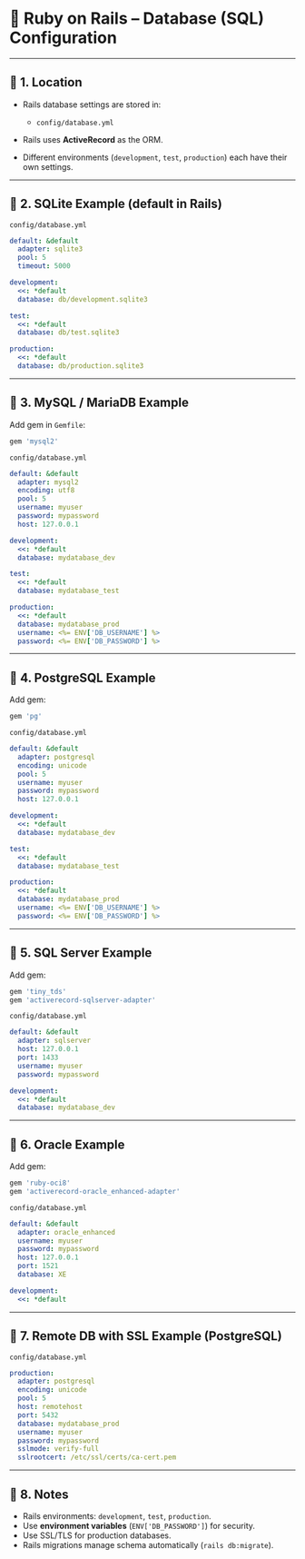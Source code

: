 # 📒 Ruby on Rails – Database (SQL) Configuration

---

## 🔹 1. Location

* Rails database settings are stored in:

  * `config/database.yml`

* Rails uses **ActiveRecord** as the ORM.

* Different environments (`development`, `test`, `production`) each have their own settings.

---

## 🔹 2. SQLite Example (default in Rails)

`config/database.yml`

```yaml
default: &default
  adapter: sqlite3
  pool: 5
  timeout: 5000

development:
  <<: *default
  database: db/development.sqlite3

test:
  <<: *default
  database: db/test.sqlite3

production:
  <<: *default
  database: db/production.sqlite3
```

---

## 🔹 3. MySQL / MariaDB Example

Add gem in `Gemfile`:

```ruby
gem 'mysql2'
```

`config/database.yml`

```yaml
default: &default
  adapter: mysql2
  encoding: utf8
  pool: 5
  username: myuser
  password: mypassword
  host: 127.0.0.1

development:
  <<: *default
  database: mydatabase_dev

test:
  <<: *default
  database: mydatabase_test

production:
  <<: *default
  database: mydatabase_prod
  username: <%= ENV['DB_USERNAME'] %>
  password: <%= ENV['DB_PASSWORD'] %>
```

---

## 🔹 4. PostgreSQL Example

Add gem:

```ruby
gem 'pg'
```

`config/database.yml`

```yaml
default: &default
  adapter: postgresql
  encoding: unicode
  pool: 5
  username: myuser
  password: mypassword
  host: 127.0.0.1

development:
  <<: *default
  database: mydatabase_dev

test:
  <<: *default
  database: mydatabase_test

production:
  <<: *default
  database: mydatabase_prod
  username: <%= ENV['DB_USERNAME'] %>
  password: <%= ENV['DB_PASSWORD'] %>
```

---

## 🔹 5. SQL Server Example

Add gem:

```ruby
gem 'tiny_tds'
gem 'activerecord-sqlserver-adapter'
```

`config/database.yml`

```yaml
default: &default
  adapter: sqlserver
  host: 127.0.0.1
  port: 1433
  username: myuser
  password: mypassword

development:
  <<: *default
  database: mydatabase_dev
```

---

## 🔹 6. Oracle Example

Add gem:

```ruby
gem 'ruby-oci8'
gem 'activerecord-oracle_enhanced-adapter'
```

`config/database.yml`

```yaml
default: &default
  adapter: oracle_enhanced
  username: myuser
  password: mypassword
  host: 127.0.0.1
  port: 1521
  database: XE

development:
  <<: *default
```

---

## 🔹 7. Remote DB with SSL Example (PostgreSQL)

`config/database.yml`

```yaml
production:
  adapter: postgresql
  encoding: unicode
  pool: 5
  host: remotehost
  port: 5432
  database: mydatabase_prod
  username: myuser
  password: mypassword
  sslmode: verify-full
  sslrootcert: /etc/ssl/certs/ca-cert.pem
```

---

## 🔹 8. Notes

* Rails environments: `development`, `test`, `production`.
* Use **environment variables** (`ENV['DB_PASSWORD']`) for security.
* Use SSL/TLS for production databases.
* Rails migrations manage schema automatically (`rails db:migrate`).
